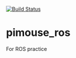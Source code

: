 [![Build Status](https://travis-ci.org/hanamotokazuya/pimouse_ros.svg?branch=master)](https://travis-ci.org/hanamotokazuya/pimouse_ros)

# pimouse_ros
For ROS practice
